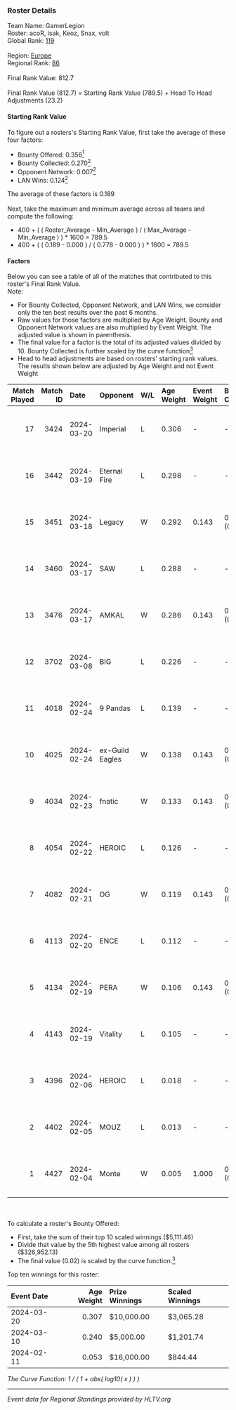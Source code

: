 ### Roster Details<br />
Team Name: GamerLegion<br />
Roster: acoR, isak, Keoz, Snax, volt<br />
Global Rank: [119](../standings_global.md)<br />
<br />
Region: [Europe]( ../standings_europe.md)<br />
Regional Rank: [86]( ../standings_europe.md)<br />
<br />
Final Rank Value:  812.7<br />
<br />
Final Rank Value (812.7) = Starting Rank Value (789.5) + Head To Head Adjustments (23.2)<br />

#### Starting Rank Value<br />
To figure out a rosters's Starting Rank Value, first take the average of these four factors:<br />
- Bounty Offered: 0.356[<sup>1</sup>](#table2)
- Bounty Collected: 0.270[<sup>2</sup>](#table1)
- Opponent Network: 0.007[<sup>2</sup>](#table1)
- LAN Wins: 0.124[<sup>2</sup>](#table1)

The average of these factors is 0.189<br />
<br />
Next, take the maximum and minimum average across all teams and compute the following:<br />
- 400 + ( ( Roster_Average - Min_Average ) / ( Max_Average - Min_Average ) ) * 1600 = 789.5
- 400 + ( ( 0.189 - 0.000 ) / ( 0.778 - 0.000 ) ) * 1600 = 789.5


#### Factors<br />
Below you can see a table of all of the matches that contributed to this roster's Final Rank Value.<br />
Note:<br />

- For Bounty Collected, Opponent Network, and LAN Wins, we consider only the ten best results over the past 6 months.
- Raw values for those factors are multiplied by Age Weight. Bounty and Opponent Network values are also multiplied by Event Weight. The adjusted value is shown in parenthesis.
- The final value for a factor is the total of its adjusted values divided by 10. Bounty Collected is further scaled by the curve function[<sup>3</sup>](#curveFunction)
- Head to head adjustments are based on rosters' starting rank values. The results shown below are adjusted by Age Weight and not Event Weight
<span id="table1"></span><br />


| Match Played | Match ID | Date       | Opponent        | W/L | Age Weight | Event Weight | Bounty Collected | Opponent Network | LAN Wins  | H2H Adj. | Roster                       |
| -: | -: | :- | :- | :- | :- | :- | :- | :- | :- | -: | :- |
|           17 |     3424 | 2024-03-20 | Imperial        | L   | 0.306      | -            | -                | -                | -         |    -0.68 | acoR, isak, Keoz, Snax, volt |
|           16 |     3442 | 2024-03-19 | Eternal Fire    | L   | 0.298      | -            | -                | -                | -         |    -0.06 | acoR, isak, Keoz, Snax, volt |
|           15 |     3451 | 2024-03-18 | Legacy          | W   | 0.292      | 0.143        | 0.119 (0.005)    | 0.562 (0.023)    | 1 (0.292) |     7.18 | acoR, isak, Keoz, Snax, volt |
|           14 |     3460 | 2024-03-17 | SAW             | L   | 0.288      | -            | -                | -                | -         |    -0.92 | acoR, isak, Keoz, Snax, volt |
|           13 |     3476 | 2024-03-17 | AMKAL           | W   | 0.286      | 0.143        | 0.132 (0.005)    | 0.482 (0.020)    | 1 (0.286) |     7.85 | acoR, isak, Keoz, Snax, volt |
|           12 |     3702 | 2024-03-08 | BIG             | L   | 0.226      | -            | -                | -                | -         |    -0.59 | acoR, isak, Keoz, Snax, volt |
|           11 |     4018 | 2024-02-24 | 9 Pandas        | L   | 0.139      | -            | -                | -                | -         |    -1.04 | acoR, isak, Keoz, Snax, volt |
|           10 |     4025 | 2024-02-24 | ex-Guild Eagles | W   | 0.138      | 0.143        | 0.007 (0.000)    | 0.224 (0.004)    | 1 (0.138) |     2.35 | acoR, isak, Keoz, Snax, volt |
|            9 |     4034 | 2024-02-23 | fnatic          | W   | 0.133      | 0.143        | 0.292 (0.006)    | 0.568 (0.011)    | 1 (0.133) |     4.02 | acoR, isak, Keoz, Snax, volt |
|            8 |     4054 | 2024-02-22 | HEROIC          | L   | 0.126      | -            | -                | -                | -         |    -0.05 | acoR, isak, Keoz, Snax, volt |
|            7 |     4082 | 2024-02-21 | OG              | W   | 0.119      | 0.143        | 0.143 (0.002)    | 0.132 (0.002)    | 1 (0.119) |     2.84 | acoR, isak, Keoz, Snax, volt |
|            6 |     4113 | 2024-02-20 | ENCE            | L   | 0.112      | -            | -                | -                | -         |    -0.07 | acoR, isak, Keoz, Snax, volt |
|            5 |     4134 | 2024-02-19 | PERA            | W   | 0.106      | 0.143        | 0.048 (0.001)    | 0.452 (0.007)    | 1 (0.106) |     2.30 | acoR, isak, Keoz, Snax, volt |
|            4 |     4143 | 2024-02-19 | Vitality        | L   | 0.105      | -            | -                | -                | -         |    -0.01 | acoR, isak, Keoz, Snax, volt |
|            3 |     4396 | 2024-02-06 | HEROIC          | L   | 0.018      | -            | -                | -                | -         |    -0.01 | acoR, isak, Keoz, Snax, volt |
|            2 |     4402 | 2024-02-05 | MOUZ            | L   | 0.013      | -            | -                | -                | -         |    -0.00 | acoR, isak, Keoz, Snax, volt |
|            1 |     4427 | 2024-02-04 | Monte           | W   | 0.005      | 1.000        | 0.062 (0.000)    | 0.168 (0.001)    | 1 (0.005) |     0.13 | acoR, isak, Keoz, Snax, volt |

<br />
<span id="table2"></span><br />
To calculate a roster's Bounty Offered:<br />

- First, take the sum of their top 10 scaled winnings ($5,111.46)
- Divide that value by the 5th highest value among all rosters ($326,952.13)
- The final value (0.02) is scaled by the curve function.[<sup>3</sup>](#curveFunction)

Top ten winnings for this roster:<br />

| Event Date | Age Weight | Prize Winnings | Scaled Winnings |
| :- | -: | :- | :- |
| 2024-03-20 |      0.307 | $10,000.00     | $3,065.28       |
| 2024-03-10 |      0.240 | $5,000.00      | $1,201.74       |
| 2024-02-11 |      0.053 | $16,000.00     | $844.44         |


<span id="curveFunction"></span>_The Curve Function: 1 / ( 1 + abs( log10( x ) ) )_<br />

---
_Event data for Regional Standings provided by HLTV.org_<br />
